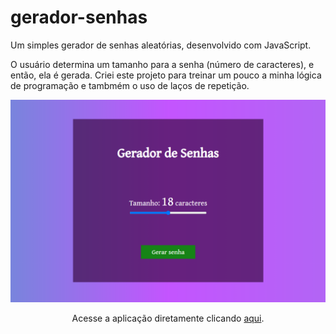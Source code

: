 # gerador-senhas
Um simples gerador de senhas aleatórias, desenvolvido com JavaScript.

O usuário determina um tamanho para a senha (número de caracteres), e então, ela é gerada. Criei este projeto para treinar um pouco a minha lógica de programação e tambmém o uso de laços de repetição.

<img src="https://github.com/GabrielLima5/imagens-projetos/blob/main/images/Gerador%20de%20Senhas.png">

<p align="center">Acesse a aplicação diretamente clicando <a href="https://gabriellima5.github.io/gerador-senhas/">aqui</a>.</p>
 

